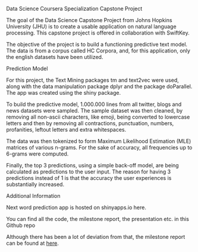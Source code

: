 Data Science Coursera Specialization Capstone Project

The goal of the Data Science Capstone Project from Johns Hopkins University (JHU) is to create a usable application on natural language processing. This capstone project is offered in collaboration with SwiftKey.

The objective of the project is to build a functioning predictive text model. The data is from a corpus called HC Corpora, and, for this application, only the english datasets have been utilized.

Prediction Model

For this project, the Text Mining packages tm and text2vec were used, along with the data manipulation package dplyr and the package doParallel. The app was created using the shiny package.

To build the predictive model, 1.000.000 lines from all twitter, blogs and news datasets were sampled. The sample dataset was then cleaned, by removing all non-ascii characters, like emoji, being converted to lowercase letters and then by removing all contractions, punctuation, numbers, profanities, leftout letters and extra whitespaces.

The data was then tokenized to form Maximum Likelihood Estimation (MLE) matrices of various n-grams. For the sake of accuracy, all frequencies up to 6-grams were computed.

Finally, the top 3 predictions, using a simple back-off model, are being calculated as predictions to the user input. The reason for having 3 predictions instead of 1 is that the accuracy the user experiences is substantially increased.

Additional Information

Next word prediction app is hosted on shinyapps.io here.

You can find all the code, the milestone report, the presentation etc. in this Github repo 

Although there has been a lot of deviation from that, the milestone report can be found at [here](https://rpubs.com/cuongpham/1152496).
